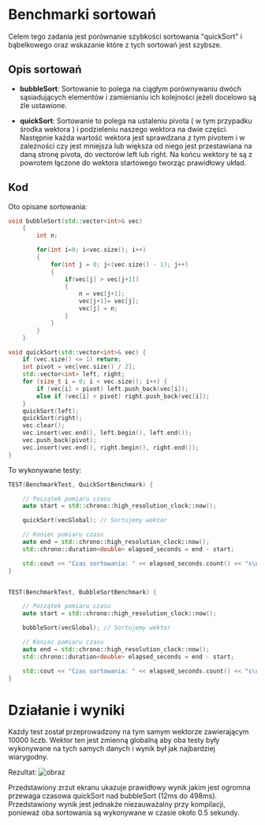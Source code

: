# Benchmarki sortowań
Celem tego zadania jest porównanie szybkości sortowania "quickSort" i bąbelkowego oraz wskazanie które z tych sortowań jest szybsze.

## Opis sortowań

- **bubbleSort**: Sortowanie to polega na ciągłym porównywaniu dwóch sąsiadujących elementów i zamienianiu ich kolejności jeżeli docelowo są źle ustawione.

- **quickSort**: Sortowanie to polega na ustaleniu pivota ( w tym przypadku środka wektora ) i podzieleniu naszego wektora na dwie części. Następnie każda wartość wektora jest sprawdzana z tym pivotem i w zależności czy jest mniejsza lub większa od niego jest przestawiana na daną stronę pivota, do vectorów left lub right. Na końcu wektory te są z powrotem łączone do wektora startowego tworząc prawidłowy układ.

## Kod
Oto opisane sortowania:
```cpp
void bubbleSort(std::vector<int>& vec)
	{
		int n;

		for(int i=0; i<vec.size(); i++)
		{
			for(int j = 0; j<(vec.size() - 1); j++)
			{
				if(vec[j] > vec[j+1])
				{
					n = vec[j+1];
					vec[j+1]= vec[j];
					vec[j] = n;
				}
			}
		}
	}

void quickSort(std::vector<int>& vec) {
    if (vec.size() <= 1) return;
    int pivot = vec[vec.size() / 2];
    std::vector<int> left, right;
    for (size_t i = 0; i < vec.size(); i++) {
        if (vec[i] < pivot) left.push_back(vec[i]);
        else if (vec[i] > pivot) right.push_back(vec[i]);
    }
    quickSort(left);
    quickSort(right);
    vec.clear();
    vec.insert(vec.end(), left.begin(), left.end());
    vec.push_back(pivot);
    vec.insert(vec.end(), right.begin(), right.end());
}
```

To wykonywane testy:
```cpp
TEST(BenchmarkTest, QuickSortBenchmark) {

    // Początek pomiaru czasu
    auto start = std::chrono::high_resolution_clock::now();

    quickSort(vecGlobal); // Sortujemy wektor

    // Koniec pomiaru czasu
    auto end = std::chrono::high_resolution_clock::now();
    std::chrono::duration<double> elapsed_seconds = end - start;

    std::cout << "Czas sortowania: " << elapsed_seconds.count() << "s\n";
}


TEST(BenchmarkTest, BubbleSortBenchmark) {

    // Początek pomiaru czasu
    auto start = std::chrono::high_resolution_clock::now();

    bubbleSort(vecGlobal); // Sortujemy wektor

    // Koniec pomiaru czasu
    auto end = std::chrono::high_resolution_clock::now();
    std::chrono::duration<double> elapsed_seconds = end - start;

    std::cout << "Czas sortowania: " << elapsed_seconds.count() << "s\n";
}
```

# Działanie i wyniki
Każdy test został przeprowadzony na tym samym wektorze zawierającym 10000 liczb. Wektor ten jest zmienną globalną aby oba testy były wykonywane na tych samych danych i wynik był jak najbardziej wiarygodny.

Rezultat:
![obraz](https://github.com/user-attachments/assets/10dd2cb6-fb4f-457e-8b7d-1869ec128d16)

Przedstawiony zrzut ekranu ukazuje prawidłowy wynik jakim jest ogromna przewaga czasowa quickSort nad bubbleSort (12ms do 498ms). Przedstawiony wynik jest jednakże niezauważalny przy kompilacji, ponieważ oba sortowania są wykonywane w czasie około 0.5 sekundy.
